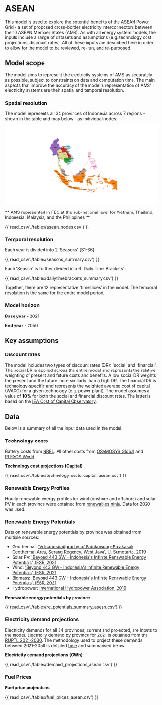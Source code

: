 # ASEAN

This model is used to explore the potential benefits of the ASEAN Power Grid -
a set of proposed cross-border electricity interconnectors between the 10 ASEAN 
Member States (AMS). As with all energy system models, the inputs include a 
range of datasets and assumptions (e.g. technology cost projections, discount 
rates). All of these inputs are described here in order to allow for the model 
to be reviewed, re-run, and re-purposed.

## Model scope


The model aims to represent the electricity systems of AMS as accurately as
possible, subject to constraints on data and computation time. The main aspects 
that improve the accuracy of the model's representation of AMS' 
electricity systems are their spatial and temporal resolution.


### Spatial resolution

The model represents all 34 provinces of Indonesia across 7 regions - shown in 
the table and map below - as individual nodes. 

![ASEAN_map](./figures/asean_map.png "ASEAN model representation")

** AMS represented in FEO at the sub-national level for Vietnam, Thailand, 
Indonesia, Malaysia, and the Philippines **

{{ read_csv('./tables/asean_nodes.csv') }}


### Temporal resolution

Each year is divided into 2 'Seasons' [S1-S6]: 

{{ read_csv('./tables/seasons_summary.csv') }}

Each 'Season' is further divided into 6 'Daily Time Brackets':

{{ read_csv('./tables/dailytimebrackets_summary.csv') }}

Together, there are 12 representative 'timeslices' in the model. The temporal 
resolution is the same for the entire model period. 


### Model horizon

**Base year** - 2021

**End year** - 2050


## Key assumptions

### Discount rates

The model includes two types of discount rates (DR): 'social' and 'financial'. 
The social DR is applied across the entire model and represents the relative 
weighting of present and future costs and benefits. A low social DR weights the 
present and the future more similarly than a high DR. The financial DR is 
technology-specific and represents the weighted average cost of capital (WACC) 
for a given technology (e.g. power plant). The model assumes a value of 
**10%** for both the social and financial discount rates. The latter is based 
on the [IEA Cost of Capital Observatory](https://www.iea.org/data-and-statistics/data-tools/cost-of-capital-observatory). 


## Data

Below is a summary of all the input data used in the model.

### Technology costs

Battery costs from [NREL](https://www.nrel.gov/docs/fy21osti/79236.pdf). 
All other costs from [OSeMOSYS Global](https://www.nature.com/articles/s41597-022-01737-0)
and [PLEXOS World](https://dataverse.harvard.edu/dataverse/PLEXOS-World).


**Technology cost projections (Capital)**

{{  read_csv('./tables/technology_costs_capital_asean.csv')  }}


### Renewable Energy Profiles

Hourly renewable energy profiles for wind (onshore and offshore) and solar PV 
in each province were obtained from [renewables.ninja](https://www.renewables.ninja/).
Data for 2020 was used.


### Renewable Energy Potentials

Data on renewable energy potentials by province was obtained from multiple 
sources:

- Geothermal: ['Volcanostratigraphy of Batukuwung-Parakasak Geothermal Area, Serang Regency, West Java', U. Sumotarto, 2019](https://iopscience.iop.org/article/10.1088/1742-6596/1363/1/012048) 
- Solar PV: ['Beyond 443 GW - Indonesia's Infinite Renewable Energy Potentials', IESR, 2021](https://iesr.or.id/en/pustaka/beyond-443-gw-indonesias-infinite-renewable-energy-potentials)
- Wind: ['Beyond 443 GW - Indonesia's Infinite Renewable Energy Potentials', IESR, 2021](https://iesr.or.id/en/pustaka/beyond-443-gw-indonesias-infinite-renewable-energy-potentials)
- Biomass: ['Beyond 443 GW - Indonesia's Infinite Renewable Energy Potentials', IESR, 2021](https://iesr.or.id/en/pustaka/beyond-443-gw-indonesias-infinite-renewable-energy-potentials)
- Hydropower: [International Hydropower Association, 2019](reate-the-demand-for-industrial-development#:~:text=The%20biggest%20hydropower%20potential%20is,Tenggara%2DMaluku%20is%201.1%20GW)

**Renewable energy potentials by province**

{{  read_csv('./tables/re_potentials_summary_asean.csv')  }}


### Electricity demand projections

Electricity demands for all 34 provinces, current and projected, are inputs to 
the model. Electricity demand by province for 2021 is obtained from the [RUPTL 2021-2030](https://web.pln.co.id/statics/uploads/2021/10/ruptl-2021-2030.pdf). The methodology used to project these 
demands between 2021-2050 is detailed [here](https://docs.google.com/spreadsheets/d/1P9va-0Nhl3Tfr68iV4I5B9J3yA1qSakN/edit?usp=sharing&ouid=100957394761881350527&rtpof=true&sd=true) and summarised below.

**Electricity demand projections (GWh)**

{{  read_csv('./tables/demand_projections_asean.csv')  }}


### Fuel Prices

**Fuel price projections**

{{  read_csv('./tables/fuel_prices_asean.csv')  }}
